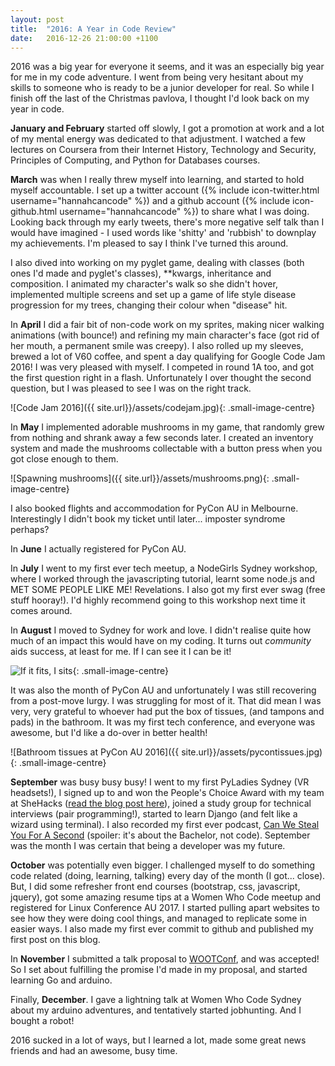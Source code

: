 ```yaml
---
layout: post
title:  "2016: A Year in Code Review"
date:   2016-12-26 21:00:00 +1100
---
```


2016 was a big year for everyone it seems, and it was an especially big year for me in my code adventure. I went from being very hesitant about my skills to someone who is ready to be a junior developer for real. So while I finish off the last of the Christmas pavlova, I thought I'd look back on my year in code.

**January and February** started off slowly, I got a promotion at work and a lot of my mental energy was dedicated to that adjustment. I watched a few lectures on Coursera from their Internet History, Technology and Security, Principles of Computing, and Python for Databases courses.

**March** was when I really threw myself into learning, and started to hold myself accountable. I set up a twitter account ({% include icon-twitter.html username="hannahcancode" %}) and a github account ({% include icon-github.html username="hannahcancode" %}) to share what I was doing. Looking back through my early tweets, there's more negative self talk than I would have imagined - I used words like 'shitty' and 'rubbish' to downplay my achievements. I'm pleased to say I think I've turned this around.

I also dived into working on my pyglet game, dealing with classes (both ones I'd made and pyglet's classes), **kwargs, inheritance and composition. I animated my character's walk so she didn't hover, implemented multiple screens and set up a game of life style disease progression for my trees, changing their colour when "disease" hit.

In **April** I did a fair bit of non-code work on my sprites, making nicer walking animations (with bounce!) and refining my main character's face (got rid of her mouth, a permanent smile was creepy). I also rolled up my sleeves, brewed a lot of V60 coffee, and spent a day qualifying for Google Code Jam 2016! I was very pleased with myself. I competed in round 1A too, and got the first question right in a flash. Unfortunately I over thought the second question, but I was pleased to see I was on the right track.

![Code Jam 2016]({{ site.url}}/assets/codejam.jpg){: .small-image-centre}

In **May** I implemented adorable mushrooms in my game, that randomly grew from nothing and shrank away a few seconds later. I created an inventory system and made the mushrooms collectable with a button press when you got close enough to them.

![Spawning mushrooms]({{ site.url}}/assets/mushrooms.png){: .small-image-centre}

I also booked flights and accommodation for PyCon AU in Melbourne. Interestingly I didn't book my ticket until later... imposter syndrome perhaps?

In **June** I actually registered for PyCon AU.

In **July** I went to my first ever tech meetup, a NodeGirls Sydney workshop, where I worked through the javascripting tutorial, learnt some node.js and MET SOME PEOPLE LIKE ME! Revelations. I also got my first ever swag (free stuff hooray!). I'd highly recommend going to this workshop next time it comes around.

In **August** I moved to Sydney for work and love. I didn't realise quite how much of an impact this would have on my coding. It turns out *community* aids success, at least for me. If I can see it I can be it! 

![If it fits, I sits](http://i2.kym-cdn.com/photos/images/newsfeed/000/292/580/fd8.jpg){: .small-image-centre}

It was also the month of PyCon AU and unfortunately I was still recovering from a post-move lurgy. I was struggling for most of it. That did mean I was very, very grateful to whoever had put the box of tissues, (and tampons and pads) in the bathroom. It was my first tech conference, and everyone was awesome, but I'd like a do-over in better health!

![Bathroom tissues at PyCon AU 2016]({{ site.url}}/assets/pycontissues.jpg){: .small-image-centre}

**September** was busy busy busy! I went to my first PyLadies Sydney (VR headsets!), I signed up to and won the People's Choice Award with my team at SheHacks ([read the blog post here][shehacksblog]), joined a study group for technical interviews (pair programming!), started to learn Django (and felt like a wizard using terminal). I also recorded my first ever podcast, [Can We Steal You For A Second][canwestealyou] (spoiler: it's about the Bachelor, not code). September was the month I was certain that being a developer was my future.

**October** was potentially even bigger. I challenged myself to do something code related (doing, learning, talking) every day of the month (I got... close). But, I did some refresher front end courses (bootstrap, css, javascript, jquery), got some amazing resume tips at a Women Who Code meetup and registered for Linux Conference AU 2017. I started pulling apart websites to see how they were doing cool things, and managed to replicate some in easier ways. I also made my first ever commit to github and published my first post on this blog.

In **November** I submitted a talk proposal to [WOOTConf][WOOTConf], and was accepted! So I set about fulfilling the promise I'd made in my proposal, and started learning Go and arduino.

Finally, **December**. I gave a lightning talk at Women Who Code Sydney about my arduino adventures, and tentatively started jobhunting. And I bought a robot!

2016 sucked in a lot of ways, but I learned a lot, made some great news friends and had an awesome, busy time.

[shehacksblog]: https://hannahcancode.github.io/jekyll/update/2016/10/18/hackathon-advice.html
[canwestealyou]: https://www.facebook.com/CanWeStealYouForaSecond/
[WOOTConf]: https://2017.katieconf.xyz/
